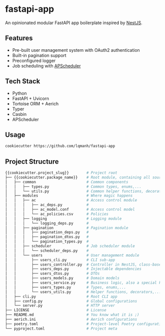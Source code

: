 # fastapi-app

An opinionated modular FastAPI app boilerplate inspired by [NestJS](https://nestjs.com).

## Features

- Pre-built user management system with OAuth2 authentication
- Built-in pagination support
- Preconfigured logger
- Job scheduling with [APScheduler](https://github.com/agronholm/apscheduler)

## Tech Stack

- Python
- FastAPI + Uvicorn
- Tortoise ORM + Aerich
- Typer
- Casbin
- APScheduler

## Usage

```sh
cookiecutter https://github.com/lqmanh/fastapi-app
```

## Project Structure

```sh
{{cookiecutter.project_slug}}        # Project root
├── {{cookiecutter.package_name}}    # Root module, containing all source code
│   ├── common                       # Common components
│   │   ├── types.py                 # Common types, enums,...
│   │   └── utils.py                 # Common helper functions, decorators,...
│   ├── modules                      # Where magic happens
│   │   ├── ac                       # Access control module
│   │   │   ├── ac_deps.py           #
│   │   │   ├── ac_model.conf        # Access control model
│   │   │   └── ac_policies.csv      # Policies
│   │   ├── logging                  # Logging module
│   │   │   └── logging_deps.py      #
│   │   ├── pagination               # Pagination module
│   │   │   ├── pagination_deps.py   #
│   │   │   ├── pagination_dtos.py   #
│   │   │   └── pagination_types.py  #
│   │   ├── scheduler                # Job scheduler module
│   │   │   └── scheduler_deps.py    #
│   │   └── users                    # User management module
│   │       ├── users_cli.py         # CLI sub-app
│   │       ├── users_controller.py  # Controller in NestJS, class-based view in Django
│   │       ├── users_deps.py        # Injectable dependencies
│   │       ├── users_dtos.py        # DTOs
│   │       ├── users_models.py      # Domain models
│   │       ├── users_service.py     # Business logic, also a special kind of dependencies
│   │       ├── users_types.py       # Types, enums,...
│   │       └── users_utils.py       # Helper functions, decorators,...
│   ├── cli.py                       # Root CLI app
│   ├── config.py                    # Global configurations
│   └── server.py                    # HTTP server
├── LICENSE                          # License
├── README.md                        # You know what it is ;)
├── aerich.ini                       # Aerich configurations
├── poetry.toml                      # Project-level Poetry configurations
└── pyproject.toml                   # Project meta
```
